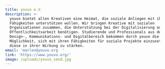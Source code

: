```yaml
---
title: youvo e.V.
description: >-
  youvo bietet allen Kreativen eine Heimat, die soziale Anliegen mit ihren
  Fähigkeiten unterstützen wollen. Wir bringen Kreative mit sozialen
  Organisationen zusammen, die Unterstützung bei der Digitalisierung oder
  Öffentlichkeitsarbeit benötigen. Studierende und Professionals aus dem
  Design-, Kommunikations- und Digitalbereich bekommen durch youvo die
  Möglichkeit, sich mit ihren Fähigkeiten für soziale Projekte einzusetzen und
  diese in ihrer Wirkung zu stärken.
email: 'marlon@youvo.org  '
link: 'https://www.youvo.org/'
image: /uploads/youvo_send.jpg
---
```


